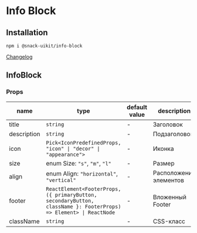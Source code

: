 # Info Block

## Installation
`npm i @snack-uikit/info-block`

[Changelog](./CHANGELOG.md)



[//]: DOCUMENTATION_SECTION_START
[//]: THIS_SECTION_IS_AUTOGENERATED_PLEASE_DONT_EDIT_IT
## InfoBlock
### Props
| name | type | default value | description |
|------|------|---------------|-------------|
| title | `string` | - | Заголовок |
| description | `string` | - | Подзаголовок |
| icon | `Pick<IconPredefinedProps, "icon" \| "decor" \| "appearance">` | - | Иконка |
| size | enum Size: `"s"`, `"m"`, `"l"` | - | Размер |
| align | enum Align: `"horizontal"`, `"vertical"` | - | Расположение элементов |
| footer | `ReactElement<FooterProps, ({ primaryButton, secondaryButton, className }: FooterProps) => Element> \| ReactNode` | - | Вложенный Footer |
| className | `string` | - | CSS-класс |


[//]: DOCUMENTATION_SECTION_END
